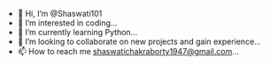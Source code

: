 - 👋 Hi, I’m @Shaswati101
- 👀 I’m interested in coding...
- 🌱 I’m currently learning Python...
- 💞️ I’m looking to collaborate on new projects and gain experience...
- 📫 How to reach me shaswatichakraborty1947@gmail.com...

<!---
Shaswati101/Shaswati101 is a ✨ special ✨ repository because its `README.md` (this file) appears on your GitHub profile.
You can click the Preview link to take a look at your changes.
--->
